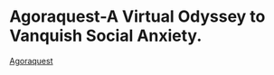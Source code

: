 # Agoraquest-A Virtual Odyssey to Vanquish Social Anxiety.
<a href="file:///Users/minhui/Desktop/Agoraquest.jpg">Agoraquest</a>




   



